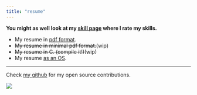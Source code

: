 ```yaml
---
title: "resume"
---
```


**You might as well look at my [skill page](/skills) where I rate my skills.**

- My resume in [pdf format](/resume_hrishikesh_jan2019.pdf).
- ~~My resume in minimal pdf format.~~(wip)
- ~~My resume in C. (compile it!)~~(wip)
- My resume [as an OS](https://github.com/geekodour/johnmayeros).
-----

Check [my github](https://github.com/geekodour) for my open source contributions.

![](/img/github.png)



